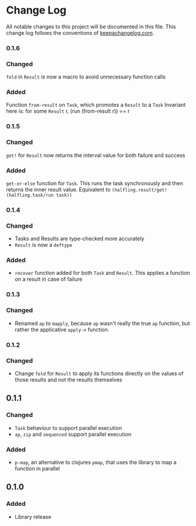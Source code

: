 # Change Log
All notable changes to this project will be documented in this file. This change log follows the conventions of [keepachangelog.com](http://keepachangelog.com/).

### 0.1.6
### Changed
`fold` in `Result` is now a macro to avoid unnecessary function calls

### Added
Function `from-result` on `Task`, which promotes a `Result` to a `Task` 
Invariant here is: for some `Result` r, (run (from-result r)) == r 

### 0.1.5
### Changed
`get!` for `Result` now returns the interval value for both failure and success

### Added
`get-or-else` function for `Task`. This runs the task synchronously and then returns the inner
result value. Equivalent to `(halfling.result/get! (halfling.task/run task))`

### 0.1.4
### Changed
* Tasks and Results are type-checked more accurately
* `Result` is now a `deftype`

### Added
* `recover` function added for both `Task` and `Result`. This applies a function on a result in case of failure

### 0.1.3
### Changed
- Renamed `ap` to `mapply`, because `ap` wasn't really the true `ap` function, but rather
the applicative `apply-n` function.

### 0.1.2
### Changed
- Change `fold` for `Result` to apply its functions directly on the values of those results and not the results themselves

## 0.1.1
### Changed
- `Task` behaviour to support parallel execution
- `ap`, `zip` and `sequenced` support parallel execution 

### Added
- `p-map`, an alternative to clojures `pmap`, that uses the library to map a function in parallel

## 0.1.0
### Added
- Library release
